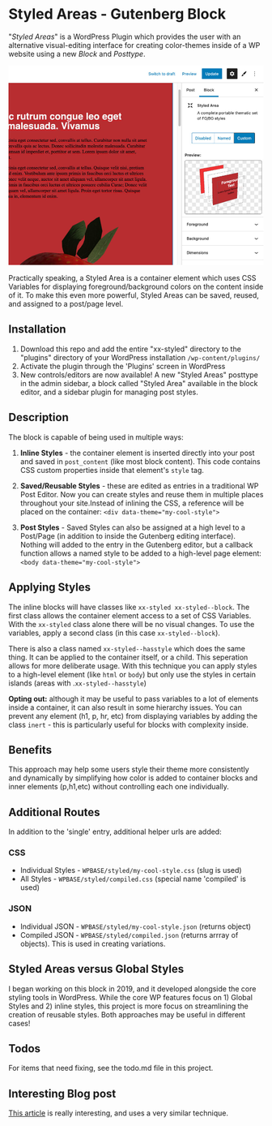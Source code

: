 # Styled Areas - Gutenberg Block
"*Styled Areas*" is a WordPress Plugin which provides the user with an alternative visual-editing interface for creating color-themes inside of a WP website using a new *Block* and *Posttype*. 

![Screenshot of Styled Areas interface](src/library/img/styled-controlswithpreview.jpg)

Practically speaking, a Styled Area is a container element which uses CSS Variables for displaying foreground/background colors on the content inside of it. To make this even more powerful, Styled Areas can be saved, reused, and assigned to a post/page level.

## Installation

1. Download this repo and add the entire "xx-styled" directory to the "plugins" directory of your WordPress installation `/wp-content/plugins/`
2. Activate the plugin through the 'Plugins' screen in WordPress
3. New controls/editors are now available! A new "Styled Areas" posttype in the admin sidebar, a block called "Styled Area" available in the block editor, and a sidebar plugin for managing post styles.


## Description

The block is capable of being used in multiple ways: 

1. **Inline Styles** - the container element is inserted directly into your post and saved in `post_content` (like most block content). This code contains CSS custom properties inside that element's `style` tag.

2. **Saved/Reusable Styles** - these are edited as entries in a traditional WP Post Editor. Now you can create styles and reuse them in multiple places throughout your site.Instead of inlining the CSS, a reference will be placed on the container: `<div data-theme="my-cool-style">`

3. **Post Styles** - Saved Styles can also be assigned at a high level to a Post/Page (in addition to inside the Gutenberg editing interface). Nothing will added to the entry in the Gutenberg editor, but a callback function allows a named style to be added to a high-level page element: `<body data-theme="my-cool-style">`


## Applying Styles
The inline blocks will have classes like `xx-styled xx-styled--block`. The first class allows the container element access to a set of CSS Variables. With the `xx-styled` class alone there will be no visual changes. To use the variables, apply a second class (in this case `xx-styled--block`).

There is also a class named `xx-styled--hasstyle` which does the same thing. It can be applied to the container itself, or a child. This seperation allows for more deliberate usage. With this technique you can apply styles to a high-level element (like `html` or `body`) but only use the styles in certain islands (areas with .`xx-styled--hasstyle`)

<strong>Opting out:</strong> although it may be useful to pass variables to a lot of elements inside a container, it can also result in some hierarchy issues. You can prevent any element (h1, p, hr, etc) from displaying variables by adding the class `inert` - this is particularly useful for blocks with complexity inside.
<!-- 
There is default support if you create light/dark modes:

```
<body data-theme="custom">
<body data-theme="light">
<body data-theme="dark">
``` -->


## Benefits
This approach may help some users style their theme more consistently and dynamically by simplifying how color is added to container blocks and inner elements (p,h1,etc) without controlling each one individually.


## Additional Routes
In addition to the 'single' entry, additional helper urls are added:

### CSS
- Individual Styles - `WPBASE/styled/my-cool-style.css` (slug is used)
- All Styles - `WPBASE/styled/compiled.css` (special name 'compiled' is used)
<!-- - Entry Styles - `WPBASE/styled-entry/[ID].css` (ID is used, this will pluck any used inline/saved styles and place them in a compiled CSS format) -->

### JSON
- Individual JSON - `WPBASE/styled/my-cool-style.json` (returns object)
- Compiled JSON - `WPBASE/styled/compiled.json` (returns arrray of objects). This is used in creating variations.




## Styled Areas versus Global Styles
I began working on this block in 2019, and it developed alongside the core styling tools in WordPress. While the core WP features focus on 1) Global Styles and 2) inline styles, this project is more focus on streamlining the creation of reusable styles. Both approaches may be useful in different cases!

## Todos
For items that need fixing, see the todo.md file in this project.

## Interesting Blog post
[This article](https://mxb.dev/blog/color-theme-switcher/) is really interesting, and uses a very similar technique.